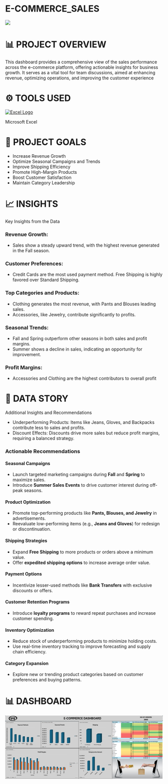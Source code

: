 # E-COMMERCE_SALES
![](Starbucks.jpg)



# 📊 PROJECT OVERVIEW

This dashboard provides a comprehensive view of the sales performance across the e-commerce platform, offering actionable insights for business growth. It serves as a vital tool for team discussions, aimed at enhancing revenue, optimizing operations, and improving the customer experience

# ⚙ TOOLS USED
[<img src="Excel.jpg" alt="Excel Logo" width="70" height="70">](Excel.jpg) &nbsp;

 Microsoft Excel

# 🚀 PROJECT GOALS
- Increase Revenue Growth
- Optimize Seasonal Campaigns and Trends
- Improve Shipping Efficiency
- Promote High-Margin Products
- Boost Customer Satisfaction
- Maintain Category Leadership


# 📈 INSIGHTS
Key Insights from the Data
### Revenue Growth:

- Sales show a steady upward trend, with the highest revenue generated in the Fall season.
   
### Customer Preferences:

- Credit Cards are the most used payment method. Free Shipping is highly favored over Standard Shipping.
   
### Top Categories and Products:
  
- Clothing generates the most revenue, with Pants and Blouses leading sales.
- Accessories, like Jewelry, contribute significantly to profits.
   
### Seasonal Trends:
  
- Fall and Spring outperform other seasons in both sales and profit margins.
- Summer shows a decline in sales, indicating an opportunity for improvement.
   
### Profit Margins:
  
- Accessories and Clothing are the highest contributors to overall profit

# 🧠 DATA STORY

Additional Insights and Recommendations

- Underperforming Products:
  Items like Jeans, Gloves, and Backpacks contribute less to sales and profits.
- Discount Effects:
  Discounts drive more sales but reduce profit margins, requiring a balanced strategy.
  
### Actionable Recommendations

#### Seasonal Campaigns  
- Launch targeted marketing campaigns during **Fall** and **Spring** to maximize sales.  
- Introduce **Summer Sales Events** to drive customer interest during off-peak seasons.  

#### Product Optimization  
- Promote top-performing products like **Pants, Blouses, and Jewelry** in advertisements.  
- Reevaluate low-performing items (e.g., **Jeans and Gloves**) for redesign or discontinuation.  

#### Shipping Strategies  
- Expand **Free Shipping** to more products or orders above a minimum value.  
- Offer **expedited shipping options** to increase average order value.  

#### Payment Options
- Incentivize lesser-used methods like **Bank Transfers** with exclusive discounts or offers.  

#### Customer Retention Programs
- Introduce **loyalty programs** to reward repeat purchases and increase customer spending.  

#### Inventory Optimization  
- Reduce stock of underperforming products to minimize holding costs.  
- Use real-time inventory tracking to improve forecasting and supply chain efficiency.  

#### Category Expansion
- Explore new or trending product categories based on customer preferences and buying patterns.

# 📊 DASHBOARD
![](Dashboard.png)
